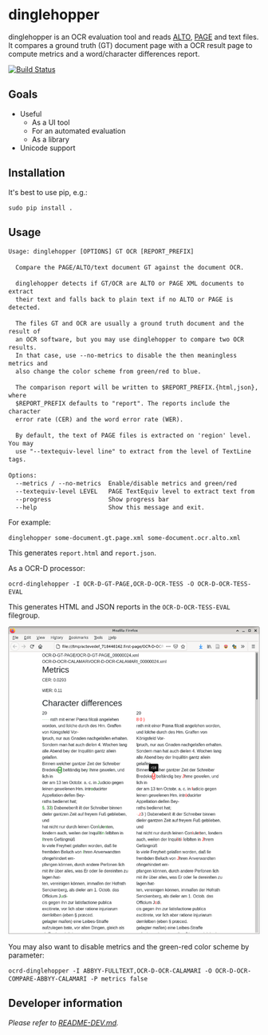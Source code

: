 dinglehopper
============

dinglehopper is an OCR evaluation tool and reads
[ALTO](https://github.com/altoxml),
[PAGE](https://github.com/PRImA-Research-Lab/PAGE-XML) and text files.  It
compares a ground truth (GT) document page with a OCR result page to compute
metrics and a word/character differences report.

[![Build Status](https://travis-ci.org/qurator-spk/dinglehopper.svg?branch=master)](https://travis-ci.org/qurator-spk/dinglehopper)

Goals
-----
* Useful
  * As a UI tool
  * For an automated evaluation
  * As a library
* Unicode support

Installation
------------
It's best to use pip, e.g.:
~~~
sudo pip install .
~~~

Usage
-----
~~~
Usage: dinglehopper [OPTIONS] GT OCR [REPORT_PREFIX]

  Compare the PAGE/ALTO/text document GT against the document OCR.

  dinglehopper detects if GT/OCR are ALTO or PAGE XML documents to extract
  their text and falls back to plain text if no ALTO or PAGE is detected.

  The files GT and OCR are usually a ground truth document and the result of
  an OCR software, but you may use dinglehopper to compare two OCR results.
  In that case, use --no-metrics to disable the then meaningless metrics and
  also change the color scheme from green/red to blue.

  The comparison report will be written to $REPORT_PREFIX.{html,json}, where
  $REPORT_PREFIX defaults to "report". The reports include the character
  error rate (CER) and the word error rate (WER).

  By default, the text of PAGE files is extracted on 'region' level. You may
  use "--textequiv-level line" to extract from the level of TextLine tags.

Options:
  --metrics / --no-metrics  Enable/disable metrics and green/red
  --textequiv-level LEVEL   PAGE TextEquiv level to extract text from
  --progress                Show progress bar
  --help                    Show this message and exit.
~~~

For example:
~~~
dinglehopper some-document.gt.page.xml some-document.ocr.alto.xml
~~~
This generates `report.html` and `report.json`.


As a OCR-D processor:
~~~
ocrd-dinglehopper -I OCR-D-GT-PAGE,OCR-D-OCR-TESS -O OCR-D-OCR-TESS-EVAL
~~~
This generates HTML and JSON reports in the `OCR-D-OCR-TESS-EVAL` filegroup.


![dinglehopper displaying metrics and character differences](.screenshots/dinglehopper.png?raw=true)

You may also want to disable metrics and the green-red color scheme by
parameter:

~~~
ocrd-dinglehopper -I ABBYY-FULLTEXT,OCR-D-OCR-CALAMARI -O OCR-D-OCR-COMPARE-ABBYY-CALAMARI -P metrics false
~~~

Developer information
---------------------
*Please refer to [README-DEV.md](README-DEV.md).*
